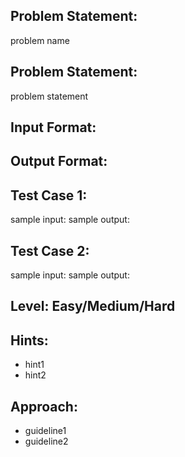 ## Problem Statement:
problem name

## Problem Statement:
problem statement


## Input Format:


## Output Format:

## Test Case 1:
sample input: 
sample output:

## Test Case 2:
sample input: 
sample output:


## Level: Easy/Medium/Hard

## Hints:
- hint1
- hint2

## Approach:
- guideline1
- guideline2
